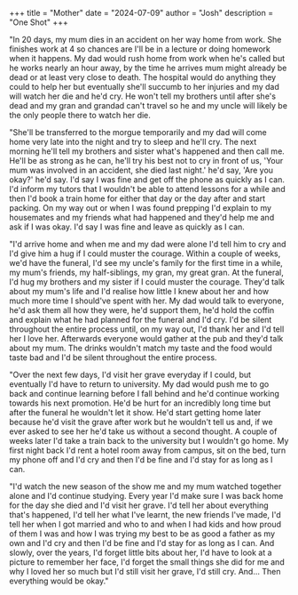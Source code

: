 +++
title = "Mother"
date = "2024-07-09"
author = "Josh"
description = "One Shot"
+++

"In 20 days, my mum dies in an accident on her way home from work. She finishes work at 4 so chances are I'll be in a lecture or doing homework when it happens. My dad would rush home from work when he's called but he works nearly an hour away, by the time he arrives mum might already be dead or at least very close to death. The hospital would do anything they could to help her but eventually she'll succumb to her injuries and my dad will watch her die and he'd cry. He won't tell my brothers until after she's dead and my gran and grandad can't travel so he and my uncle will likely be the only people there to watch her die.

"She'll be transferred to the morgue temporarily and my dad will come home very late into the night and try to sleep and he'll cry. The next morning he'll tell my brothers and sister what's happened and then call me. He'll be as strong as he can, he'll try his best not to cry in front of us, 'Your mum was involved in an accident, she died last night.' he'd say, 'Are you okay?' he'd say. I'd say I was fine and get off the phone as quickly as I can. I'd inform my tutors that I wouldn't be able to attend lessons for a while and then I'd book a train home for either that day or the day after and start packing. On my way out or when I was found prepping I'd explain to my housemates and my friends what had happened and they'd help me and ask if I was okay. I'd say I was fine and leave as quickly as I can.

"I'd arrive home and when me and my dad were alone I'd tell him to cry and I'd give him a hug if I could muster the courage. Within a couple of weeks, we'd have the funeral, I'd see my uncle's family for the first time in a while, my mum's friends, my half-siblings, my gran, my great gran. At the funeral, I'd hug my brothers and my sister if I could muster the courage. They'd talk about my mum's life and I'd realise how little I knew about her and how much more time I should've spent with her. My dad would talk to everyone, he'd ask them all how they were, he'd support them, he'd hold the coffin and explain what he had planned for the funeral and I'd cry. I'd be silent throughout the entire process until, on my way out, I'd thank her and I'd tell her I love her. Afterwards everyone would gather at the pub and they'd talk about my mum. The drinks wouldn't match my taste and the food would taste bad and I'd be silent throughout the entire process.

"Over the next few days, I'd visit her grave everyday if I could, but eventually I'd have to return to university. My dad would push me to go back and continue learning before I fall behind and he'd continue working towards his next promotion. He'd be hurt for an incredibly long time but after the funeral he wouldn't let it show. He'd start getting home later because he'd visit the grave after work but he wouldn't tell us and, if we ever asked to see her he'd take us without a second thought. A couple of weeks later I'd take a train back to the university but I wouldn't go home. My first night back I'd rent a hotel room away from campus, sit on the bed, turn my phone off and I'd cry and then I'd be fine and I'd stay for as long as I can.

"I'd watch the new season of the show me and my mum watched together alone and I'd continue studying. Every year I'd make sure I was back home for the day she died and I'd visit her grave. I'd tell her about everything that's happened, I'd tell her what I've learnt, the new friends I've made, I'd tell her when I got married and who to and when I had kids and how proud of them I was and how I was trying my best to be as good a father as my own and I'd cry and then I'd be fine and I'd stay for as long as I can. And slowly, over the years, I'd forget little bits about her, I'd have to look at a picture to remember her face, I'd forget the small things she did for me and why I loved her so much but I'd still visit her grave, I'd still cry. And... Then everything would be okay."